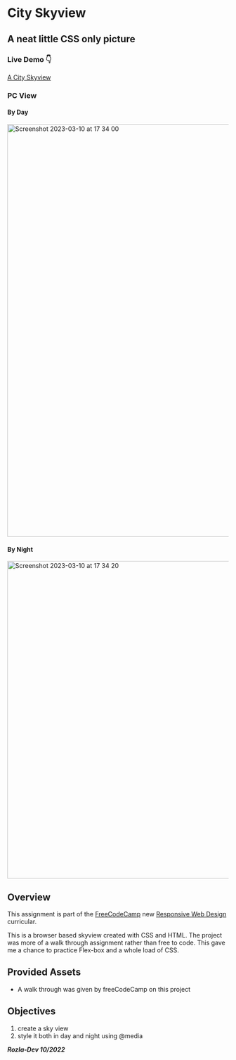 # City Skyview

## A neat little CSS only picture

### Live Demo :point_down:
<a href="https://curveservices.github.io/city_skyview/">A City Skyview</a>

### PC View
#### By Day
<img width="938" alt="Screenshot 2023-03-10 at 17 34 00" src="https://user-images.githubusercontent.com/101556296/224384738-7bd4e645-f70a-4e9a-8d38-da03968cc6d7.png">

#### By Night
<img width="722" alt="Screenshot 2023-03-10 at 17 34 20" src="https://user-images.githubusercontent.com/101556296/224384868-e6a337ec-95b2-4c4f-a941-51b4158d7b67.png">

## Overview

This assignment is part of the <a href="https://www.freecodecamp.org/">FreeCodeCamp</a> new <a href="https://www.freecodecamp.org/learn/2022/responsive-web-design/"> Responsive Web Design</a> curricular. 

This is a browser based skyview created with CSS and HTML. The project was more of a walk through assignment rather than free to code. This gave me a chance to practice Flex-box and a whole load of CSS.

## Provided Assets

- A walk through was given by freeCodeCamp on this project

## Objectives 

1. create a sky view 
2. style it both in day and night using @media 

***Rozla-Dev 10/2022***